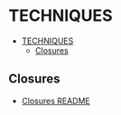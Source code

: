 # TECHNIQUES

- [TECHNIQUES](#techniques)
  - [Closures](#closures)

## Closures

- [Closures README](./closure///README.md)
